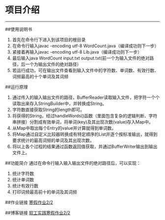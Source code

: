 # 项目介绍

---

##使用说明书
1. 首先在命令行下进入到该项目的根目录
2. 在命令行输入javac -encoding utf-8 WordCount.java（编译成功则下一步）
3. 紧接着再输入javac -encoding utf-8 Lib.java（编译成功则下一步）
4. 最后输入java WordCount input.txt output.txt(前一个为输入文件的绝对路径，后一个为输出文件的绝对路径）
5. 若运行成功，可在输出文件查看到输入文件中的字符数、单词数、有效行数、词频最高的十个单词及其词频

##运行原理
1. 通过传入的输入输出文件的路径，BufferReader读取输入文件，把字符一个个读取出来存入StringBuilder中，并转换成String。
2. 字符数直接获取String的length即可。
3. 将获得的String，经过handleWords()函数（里面包含复杂的逻辑判断、字符串拼接）分割成有效单词，将单词(key)及其出现次数(value)存入Map中。
4. 从Map中取出每个Entry的value并计算就得到单词数。
5. 将Map通过自定义比较器转换成有特定顺序的List并逐个按标准输出，就得到要求统计的最高词频的单词及其出现次数。
6. 将以上各个过程的结果通过函数返回值获取，并通过BufferWriter输出到输出文件上。

##功能简介
通过在命令行输入输入输出文件的绝对路径后，可以实现：
1. 统计字符数
2. 统计单词数
3. 统计有效行数
4. 打印词频最高前十的单词及其词频

##作业链接
[寒假作业2/2](https://edu.cnblogs.com/campus/fzu/2021SpringSoftwareEngineeringPractice/homework/11740)

##博客链接
[软工实践寒假作业2/2](https://www.cnblogs.com/NingMengBlog/p/14466783.html)